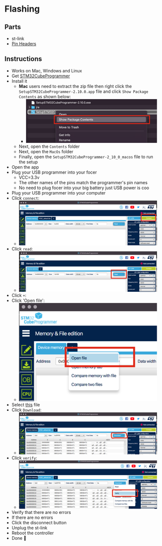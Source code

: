 # Flashing

## Parts

* st-link
* [Pin Headers](../assembly/partsList.md#pin-headers-aliexpresshttpswwwaliexpresscomitem4000909558952html)

## Instructions

* Works on Mac, Windows and Linux
* Get [STM32CubeProgrammer](https://www.st.com/content/my_st_com/en/products/development-tools/software-development-tools/stm32-software-development-tools/stm32-programmers/stm32cubeprog.license=1647743703635.product=STM32CubePrg-Mac.version=2.10.0.html#get-software)
* Install it
  * **Mac** users need to extract the zip file then right click the `SetupSTM32CubeProgrammer-2.10.0.app` file and click `Show Package Contents` as shown below:
    * ![showPackageContents](./images/showPackageContents.png)
  * Next, open the `Contents` folder
  * Next, open the `MacOs` folder
  * Finally, open the `SetupSTM32CubeProgrammer-2_10_0_macos` file to run the setup
* Open the app
* Plug your USB programmer into your focer
  * VCC=3.3v
  * The other names of the pins match the programmer's pin names
  * No need to plug focer into your big battery just USB power is coo
* Plug your USB programmer into your computer
* Click `connect`:
  * ![connect](./images/connect.png)
* Click `read`:
  * ![read](./images/read.png)
* Click `+`:
* Click 'Open file':
  * ![openFile](./images/openFile.png)
* Select [this](./../../firmware/latest/BLDC_4_ChibiOS.bin) file
* Click `Download`:
  * ![download](./images/download.png)
* Click `verify`:
  * ![verify](./images/verify.png)
* Verify that there are no errors
* If there are no errors
 * Click the disconnect button
 * Unplug the st-link
 * Reboot the controller
* Done 🎉

